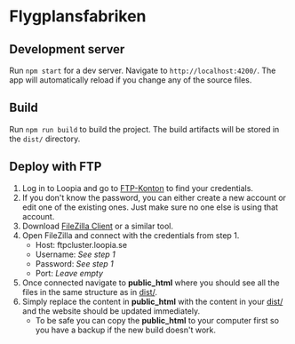 # Flygplansfabriken

## Development server

Run `npm start` for a dev server. Navigate to `http://localhost:4200/`. The app will automatically reload if you change any of the source files.

## Build

Run `npm run build` to build the project. The build artifacts will be stored in the `dist/` directory.

## Deploy with FTP

1. Log in to Loopia and go to [FTP-Konton](https://customerzone.loopia.se/ftp/?popup=1) to find your credentials.
2. If you don't know the password, you can either create a new account or edit one of the existing ones. Just make sure no one else is using that account.
3. Download [FileZilla Client](https://filezilla-project.org/) or a similar tool.
4. Open FileZilla and connect with the credentials from step 1.
    - Host: ftpcluster.loopia.se
    - Username: _See step 1_
    - Password: _See step 1_
    - Port: _Leave empty_
5. Once connected navigate to **public_html** where you should see all the files in the same structure as in [dist/](/dist/).
6. Simply replace the content in **public_html** with the content in your [dist/](/dist/) and the website should be updated immediately.
    - To be safe you can copy the **public_html** to your computer first so you have a backup if the new build doesn't work.
